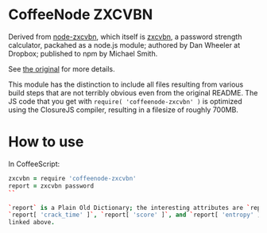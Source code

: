 # CoffeeNode ZXCVBN


Derived from [node-zxcvbn](https://github.com/mintplant/node-zxcvbn), which itself is [zxcvbn](https://github.com/lowe/zxcvbn),
a password strength calculator, packahed as a node.js module; authored by Dan Wheeler at Dropbox; published
to npm by Michael Smith.

See [the original](https://github.com/lowe/zxcvbn) for more details.

This module has the distinction to include all files resulting from various build steps that are not terribly
obvious even from the original README. The JS code that you get with `require( 'coffeenode-zxcvbn' )` is
optimized using the ClosureJS compiler, resulting in a filesize of roughly 700MB.

# How to use

In CoffeeScript:

```coffeescript
zxcvbn = require 'coffeenode-zxcvbn'
report = zxcvbn password
``

`report` is a Plain Old Dictionary; the interesting attributes are `report[ 'crack_time_display' ]`,
`report[ 'crack_time' ]`, `report[ 'score' ]`, and `report[ 'entropy' ]`; please refer to the original documentation
linked above.



